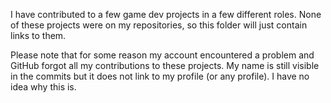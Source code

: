 I have contributed to a few game dev projects in a few different roles. None of these projects were on my repositories, so this folder will just contain links to them.

Please note that for some reason my account encountered a problem and GitHub forgot all my contributions to these projects. 
My name is still visible in the commits but it does not link to my profile (or any profile). I have no idea why this is.
